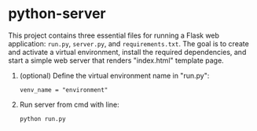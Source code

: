 # python-server

This project contains three essential files for running a Flask web application: `run.py`, `server.py`, and `requirements.txt`. The goal is to create and activate a virtual environment, install the required dependencies, and start a simple web server that renders "index.html" template page.

1. (optional) Define the virtual environment name in "run.py":

   ```
   venv_name = "environment"
   ```

2. Run server from cmd with line:

   ```
   python run.py
   ```
